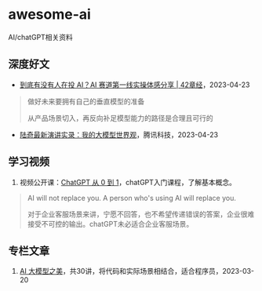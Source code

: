 # awesome-ai

AI/chatGPT相关资料


## 深度好文

- [到底有没有人在投 AI？AI 赛道第一线实操体感分享 | 42章经](https://mp.weixin.qq.com/s/UiiYscg1QXp34ecbHnOJNQ)，2023-04-23
> 做好未来要拥有自己的垂直模型的准备
> 
> 从产品场景切入，再反向补足模型能力的路径是合理且可行的

- [陆奇最新演讲实录：我的大模型世界观](https://mp.weixin.qq.com/s/_ZvyxRpgIA4L4pqfcQtPTQ)，腾讯科技，2023-04-23

## 学习视频

1. 视频公开课：[ChatGPT 从 0 到 1](https://time.geekbang.org/opencourse/videointro/100541101)，chatGPT入门课程，了解基本概念。
> AI will not replace you. A person who's using AI will replace you.
> 
> 对于企业客服场景来讲，宁愿不回答，也不希望传递错误的答案，企业很难接受不可控的输出。chatGPT未必适合企业客服场景。


## 专栏文章

1. [AI 大模型之美](https://time.geekbang.org/column/intro/100541001?tab=intro)，共30讲，将代码和实际场景相结合，适合程序员，2023-03-20
